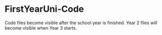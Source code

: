# FirstYearUni-Code
Code files become visible after the school year is finished.
Year 2 files will become visible when Year 3 starts.

